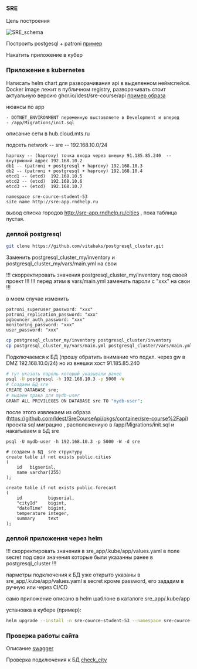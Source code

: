 ### SRE

Цель построения 

![SRE_schema](https://thumb.tildacdn.com/tild6264-3134-4564-a431-333637333964/-/resize/760x/-/format/webp/image.png)


Построить postgesql + patroni  [пример](https://github.com/vitabaks/postgresql_cluster)

Накатить приложение в кубер 

### Приложение в kubernetes 
Написать helm chart для разворачивания api в выделенном неймспейсе. Docker image лежит в публичном registry, разворачивать стоит актуальную версию ghcr.io/ldest/sre-course/api
[пример образа](ghcr.io/ldest/sre-course/api)


нюансы по app 
```
- DOTNET_ENVIRONMENT переменную выставляете в Development и вперед
- /app/Migrations/init.sql
```

описание сети в hub.cloud.mts.ru

подсеть network -- sre -- 192.168.10.0/24 

```
haproxy -- (haproxy) точка входа через внешку 91.185.85.240  -- внутринний адрес 192.168.10.2
db1 -- (patroni + postgresql + haproxy) 192.168.10.3
db2 -- (patroni + postgresql + haproxy) 192.168.10.4
etcd1 -- (etcd)  192.168.10.5
etcd2 -- (etcd)  192.168.10.6
etcd3 -- (etcd)  192.168.10.7
```

```
namespace sre-cource-student-53
site name http://sre-app.rndhelp.ru
```

вывод списка городов http://sre-app.rndhelp.ru/cities , пока таблица пустая. 

### деплой postgresql

```sh
git clone https://github.com/vitabaks/postgresql_cluster.git
```

Заменить postgresql_cluster_my/inventory и postgresql_cluster_my/vars/main.yml  на свои 


!!! скорректировать значения postgresql_cluster_my/inventory под своей проект !!!
!!! перед этим в vars/main.yml заменить пароли с "xxx" на свои !!!

в моем случае изменить
```
patroni_superuser_password: "xxx" 
patroni_replication_password: "xxx" 
pgbouncer_auth_password: "xxx"
monitoring_password: "xxx"
user_password: "xxx"
```

```sh
cp postgresql_cluster_my/inventory postgresql_cluster/inventory
cp postgresql_cluster_my/vars/main.yml postgresql_cluster/vars/main.yml
```


Подключаемся к БД  (прошу обратить внимание что подкл. через gw в DMZ 192.168.10.0/24) но из внешки хост 91.185.85.240 
```sh
# тут указать пароль который указывали ранее
psql -U postgresql -h 192.168.10.3 -p 5000 -W
# Создаем БД sre
CREATE DATABASE sre; 
# выдаем права для mydb-user
GRANT ALL PRIVILEGES ON DATABASE sre TO "mydb-user";
```

после этого извлекаем из образа (https://github.com/ldest/SreCourseApi/pkgs/container/sre-course%2Fapi) проекта sql миграцию , расположениую в /app/Migrations/init.sql и накатываем в БД sre

```
psql -U mydb-user -h 192.168.10.3 -p 5000 -W -d sre

# создаем в БД  sre структуру 
create table if not exists public.cities
(
    id   bigserial,
    name varchar(255)
);

create table if not exists public.forecast
(
    id          bigserial,
    "cityId"    bigint,
    "dateTime"  bigint,
    temperature integer,
    summary     text
);
```


### деплой приложения через helm

!!! скорректировать значения в sre_app/.kube/app/values.yaml в поле secret под свои значения которые были указанны ранее в postgresql_cluster !!!

парметры подключения к БД уже открыто указаны в sre_app/.kube/app/values.yaml в secret кроме password, его зададим в ручную или через CI/CD 

само приложение описано в helm шаблоне в каталоге sre_app/.kube/app

установка в кубере (пример):
```sh
helm upgrade --install -n sre-cource-student-53 --namespace sre-cource-student-53 --set secret.app.password="xxx" app sre_app/.kube/app/
```

### Проверка работы сайта

Описание [swagger](http://sre-app.rndhelp.ru/swagger/index.html)

Проверка подключения к БД [check_city](http://sre-app.rndhelp.ru/cities)